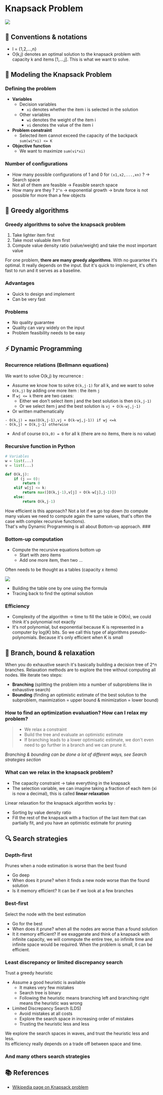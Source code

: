 # Knapsack Problem
![](https://miro.medium.com/max/684/0*3dS6Jw8NzzSD-mn8.jpg)


## 📝 Conventions & notations
- I = {1,2,...,n}
- O(k,j) denotes an optimal solution to the knapsack problem with capacity k and items [1,...,j]. This is what we want to solve. 

## 👜 Modeling the Knapsack Problem

### Defining the problem
- **Variables**
  - Decision variables
    - ``xi`` denotes whether the item i is selected in the solution
  - Other variables
    - ``wi`` denotes the weight of the item i
    - ``vi`` denotes the value of the item i
- **Problem constraint**
  - Selected item cannot exceed the capacity of the backpack ``sum(wi*xi) <= K`` 
- **Objective function**
  - We want to maximize ``sum(vi*xi)``


### Number of configurations
- How many possible configurations of 1 and 0 for ``(x1,x2,...,xn)`` ? -> Search space
- Not all of them are feasible -> Feasible search space
- How many are they ? ``2^n`` -> exponential growth -> brute force is not possible for more than a few objects


## 🤗 Greedy algorithms

### Greedy algorithms to solve the knapsack problem
1. Take lighter item first
2. Take most valuable item first
3. Compute value density ratio (value/weight) and take the most important value

For one problem, **there are many greedy algorithms**. With no guarantee it's optimal. It really depends on the input. But it's quick to implement, it's often fast to run and it serves as a baseline. 

### Advantages
- Quick to design and implement
- Can be very fast

### Problems
- No quality guarantee
- Quality can vary widely on the input
- Problem feasibility needs to be easy




## ⚡ Dynamic Programming
### Recurrence relations (Bellmann equations)
We want to solve O(k,j) by recurrence : 
- Assume we know how to solve ``O(k,j-1)`` for all k, and we want to solve ``O(k,j)`` by adding one more item : the item ``j``
- If ``wj <= k`` there are two cases: 
  - Either we don't select item j and the best solution is then ``O(k,j-1)``
  - Or we select item j and the best solution is ``vj + O(k-wj,j-1)``
- Or written mathematically 
```
- O(k,j) = max(O(k,j-1),vj + O(k-wj,j-1)) if wj <=k
- O(k,j) = O(k,j-1) otherwise
```
- And of course ``O(k,0) = 0`` for all k (there are no items, there is no value)

### Recursive function in Python 
```python
# Variables
w = list(...)
v = list(...)

def O(k,j):
    if (j == 0):
        return 0
    elif w[j] <= k:
        return max([O(k,j-1),v[j] + O(k-w[j],j-1)])
    else:
        return O(k,j-1)      
```
How efficient is this approach? Not a lot if we go top down (to compute many values we need to compute again the same values, that's often the case with complex recursive functions). <br>
That's why Dynamic Programming is all about Bottom-up approach. ###

### Bottom-up computation
- Compute the recursive equations bottom up
  - Start with zero items
  - Add one more item, then two ... 

Often needs to be thought as a tables (capacity x items)

![](https://sadakurapati.files.wordpress.com/2013/11/knapsack2.png?w=584)

- Building the table one by one using the formula
- Tracing back to find the optimal solution

### Efficiency
- Complexity of the algorithm -> time to fill the table ie O(Kn), we could think it's polynomial not exactly
- It's not polynomial, but exponential because K is represented in a computer by log(K) bits. So we call this type of algorithms pseudo-polynomials. Because it's only efficient when K is small



## 🌴 Branch, bound & relaxation
When you do exhaustive search it's basically building a decision tree of 2^n branches. Relaxation methods are to explore the tree without computing all nodes. We iterate two steps: 
- **Branching** (splitting the problem into a number of subproblems like in exhaustive search)
- **Bounding** (finding an optimistic estimate of the best solution to the subproblem, maximization = upper bound & minimization = lower bound)

### How to find an optimization evaluation? How can I relax my problem?
> - We relax a constraint
> - Build the tree and evaluate an optimistic estimate
> - If branching leads to a lower optimisatic estimate, we don't even need to go further in a branch and we can prune it. 

*Branching & bounding can be done a lot of different ways, see Search strategies section*

### What can we relax in the knapsack problem?
- The capacity constraint -> take everything in the knapsack
- The selection variable, we can imagine taking a fraction of each item (xi is now a decimal), this is called **linear relaxation** 

Linear relaxation for the knapsack algorithm works by : 
- Sorting by value density ratio
- Fill the rest of the knapsack with a fraction of the last item that can partially fit, and you have an optimistic estimate for pruning


## 🔍 Search strategies

### Depth-first
Prunes when a node estimation is worse than the best found
- Go deep
- When does it prune? when it finds a new node worse than the found solution
- Is it memory efficient? It can be if we look at a few branches

### Best-first
Select the node with the best estimation
- Go for the best
- When does it prune? when all the nodes are worse than a found solution
- It it memory efficient? If we exaggerate and think of a knapsack with infinite capacity, we will commpute the entire tree, so infinite time and infinite space would be required. When the problem is small, it can be efficient. 


### Least discrepancy or limited discrepancy search
Trust a greedy heuristic
- Assume a good heuristic is available
  - It makes very few mistakes
  - Search tree is binary
  - Following the heuristic means branching left and branching right means the heuristic was wrong
- Limited Discrepancy Search (LDS)
  - Avoid mistakes at all costs
  - Explore the search space in increasing order of mistakes
  - Trusting the heuristic less and less

We explore the search spaces in waves, and trust the heuristic less and less. <br>Its efficiency really depends on a trade off between space and time. 


### And many others search strategies




## 📚 References
- [Wikipedia page on Knapsack problem](https://en.wikipedia.org/wiki/Knapsack_problem)
